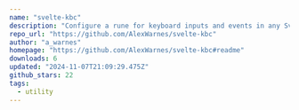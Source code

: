 ```yaml
---
name: "svelte-kbc"
description: "Configure a rune for keyboard inputs and events in any Svelte app."
repo_url: "https://github.com/AlexWarnes/svelte-kbc"
author: "a_warnes"
homepage: "https://github.com/AlexWarnes/svelte-kbc#readme"
downloads: 6
updated: "2024-11-07T21:09:29.475Z"
github_stars: 22
tags: 
  - utility
---
```

